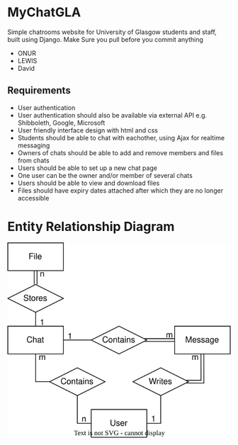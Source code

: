# MyChatGLA
Simple chatrooms website for University of Glasgow students and staff, built using Django.
Make Sure you pull before you commit anything

* ONUR
* LEWIS
* David

## Requirements
* User authentication
* User authentication should also be available via external API e.g. Shibboleth, Google, Microsoft
* User friendly interface design with html and css
* Students should be able to chat with eachother, using Ajax for realtime messaging
* Owners of chats should be able to add and remove members and files from chats
* Users should be able to set up a new chat page
* One user can be the owner and/or member of several chats
* Users should be able to view and download files
* Files should have expiry dates attached after which they are no longer accessible 

# Entity Relationship Diagram
![ER Diagram](./ERD.svg)

